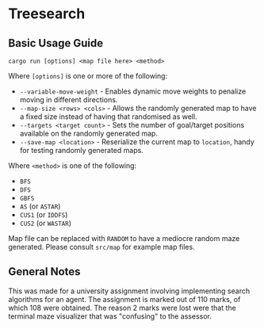 # Treesearch

## Basic Usage Guide
```
cargo run [options] <map file here> <method>
```

Where `[options]` is one or more of the following:
- `--variable-move-weight` - Enables dynamic move weights to penalize moving in different directions.
- `--map-size <rows> <cols>` - Allows the randomly generated map to have a fixed size instead of having that randomised as well.
- `--targets <target count>` - Sets the number of goal/target positions available on the randomly generated map.
- `--save-map <location>` - Reserialize the current map to `location`, handy for testing randomly generated maps.

Where `<method>` is one of the following:
- `BFS`
- `DFS`
- `GBFS`
- `AS` (or `ASTAR`)
- `CUS1` (or `IDDFS`)
- `CUS2` (or `WASTAR`)

Map file can be replaced with `RANDOM` to have a mediocre random maze generated. Please consult `src/map` for example map files.

## General Notes
This was made for a university assignment involving implementing search algorithms for an agent. The assignment is marked out of 110 marks, of which 108 were obtained. The reason 2 marks were lost were that the terminal maze visualizer that was "confusing" to the assessor.
